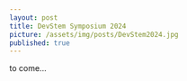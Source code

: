 ```yaml
---
layout: post
title: DevStem Symposium 2024
picture: /assets/img/posts/DevStem2024.jpg
published: true
---
```

to come...
